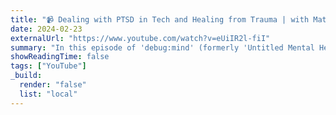 ```yaml
---
title: "📹 Dealing with PTSD in Tech and Healing from Trauma | with Matt Hargett | debug:mind #3"
date: 2024-02-23
externalUrl: "https://www.youtube.com/watch?v=eUiIR2l-fiI"
summary: "In this episode of 'debug:mind' (formerly 'Untitled Mental Health Project') I delve into mental health in the tech community with Matt Hargett (aka 'syke', ex-Sony, ex-Roblox, currently founder @ Rebecker Specialties). We explore the evolution of mental health awareness, the thin line between passion and burnout, and the impact of remote work on our well-being. Matt shares his journey with PTSD, underscoring the importance of recognizing signs and seeking help. Our conversation highlights the crucial role of support systems, the power of open discussions, and the need for personal growth in navigating mental health challenges in tech."
showReadingTime: false
tags: ["YouTube"]
_build:
  render: "false"
  list: "local"
---
```

